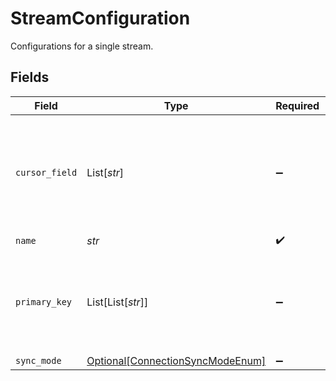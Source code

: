 # StreamConfiguration

Configurations for a single stream.


## Fields

| Field                                                                                                                                                                                  | Type                                                                                                                                                                                   | Required                                                                                                                                                                               | Description                                                                                                                                                                            |
| -------------------------------------------------------------------------------------------------------------------------------------------------------------------------------------- | -------------------------------------------------------------------------------------------------------------------------------------------------------------------------------------- | -------------------------------------------------------------------------------------------------------------------------------------------------------------------------------------- | -------------------------------------------------------------------------------------------------------------------------------------------------------------------------------------- |
| `cursor_field`                                                                                                                                                                         | List[*str*]                                                                                                                                                                            | :heavy_minus_sign:                                                                                                                                                                     | Path to the field that will be used to determine if a record is new or modified since the last sync. This field is REQUIRED if `sync_mode` is `incremental` unless there is a default. |
| `name`                                                                                                                                                                                 | *str*                                                                                                                                                                                  | :heavy_check_mark:                                                                                                                                                                     | N/A                                                                                                                                                                                    |
| `primary_key`                                                                                                                                                                          | List[List[*str*]]                                                                                                                                                                      | :heavy_minus_sign:                                                                                                                                                                     | Paths to the fields that will be used as primary key. This field is REQUIRED if `destination_sync_mode` is `*_dedup` unless it is already supplied by the source schema.               |
| `sync_mode`                                                                                                                                                                            | [Optional[ConnectionSyncModeEnum]](../../models/shared/connectionsyncmodeenum.md)                                                                                                      | :heavy_minus_sign:                                                                                                                                                                     | N/A                                                                                                                                                                                    |